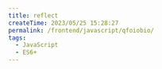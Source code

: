 ```yaml
---
title: reflect
createTime: 2023/05/25 15:28:27
permalink: /frontend/javascript/qfoiobio/
tags:
  - JavaScript
  - ES6+
---
```

